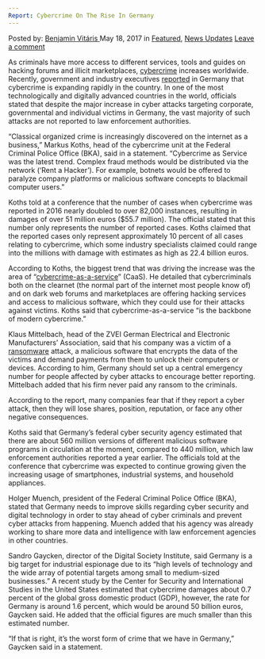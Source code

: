 ```yaml
---
Report: Cybercrime On The Rise In Germany
---
```

<article class="post-listing post-19951 post type-post status-publish format-standard has-post-thumbnail hentry 
    <div class="post-inner">
        <span>Posted by: <a href="https://www.deepdotweb.com/author/benjaminvi/" title="">Benjamin Vitáris </a></span>
    <span>May 18, 2017</span>
    <span>in <a href="https://www.deepdotweb.com/category/deepdot-news/" rel="category tag">Featured</a>, <a href="https://www.deepdotweb.com/category/news-updates/" rel="category tag">News Updates</a></span>
    <span><a href="https://www.deepdotweb.com/2017/05/18/report-cybercrime-on-the-rise-in-germany/#respond">Leave a comment</a></span>
    </p>
    <div class="clear"></div>
    <div class="entry">
    <p>As criminals have more access to different services, tools and guides on hacking forums and illicit marketplaces, <a href="https://www.deepdotweb.com/2017/04/11/interior-ministry-and-police-in-north-rhine/">cybercrime</a> increases worldwide. Recently, government and industry executives <a href="http://www.reuters.com/article/us-germany-cybercrime-crime-idUSKBN17Z26S">reported</a> in Germany that cybercrime is expanding rapidly in the country. In one of the most technologically and digitally advanced countries in the world, officials stated that despite the major increase in cyber attacks targeting corporate, governmental and individual victims in Germany, the vast majority of such attacks are not reported to law enforcement authorities.</p>
    <p>&#8220;Classical organized crime is increasingly discovered on the internet as a business,&#8221; Markus Koths, head of the cybercrime unit at the Federal Criminal Police Office (BKA), said in a statement. &#8220;Cybercrime as Service was the latest trend. Complex fraud methods would be distributed via the network (‘Rent a Hacker’). For example, botnets would be offered to paralyze company platforms or malicious software concepts to blackmail computer users.”</p>
    <p>Koths told at a conference that the number of cases when cybercrime was reported in 2016 nearly doubled to over 82,000 instances, resulting in damages of over 51 million euros ($55.7 million). The official stated that this number only represents the number of reported cases. Koths claimed that the reported cases only represent approximately 10 percent of all cases relating to cybercrime, which some industry specialists claimed could range into the millions with damage with estimates as high as 22.4 billion euros.</p>
    <p><a id="post-19951-_gjdgxs"></a> According to Koths, the biggest trend that was driving the increase was the area of “<a href="https://www.deepdotweb.com/2017/03/21/new-commission-based-ransomware-service-available-free-dark-web/">cybercrime-as-a-service</a>” (CaaS). He detailed that cybercriminals both on the clearnet (the normal part of the internet most people know of) and on dark web forums and marketplaces are offering hacking services and access to malicious software, which they could use for their attacks against victims. Koths said that cybercrime-as-a-service &#8220;is the backbone of modern cybercrime.”</p>
    <p>Klaus Mittelbach, head of the ZVEI German Electrical and Electronic Manufacturers&#8217; Association, said that his company was a victim of a <a href="https://www.deepdotweb.com/2017/04/21/investment-security-firms-rise-dark-web-bitcoin-ransomware-cases-increase/">ransomware</a> attack, a malicious software that encrypts the data of the victims and demand payments from them to unlock their computers or devices. According to him, Germany should set up a central emergency number for people affected by cyber attacks to encourage better reporting. Mittelbach added that his firm never paid any ransom to the criminals.</p>
    <p>According to the report, many companies fear that if they report a cyber attack, then they will lose shares, position, reputation, or face any other negative consequences.</p>
    <p>Koths said that Germany&#8217;s federal cyber security agency estimated that there are about 560 million versions of different malicious software programs in circulation at the moment, compared to 440 million, which law enforcement authorities reported a year earlier. The officials told at the conference that cybercrime was expected to continue growing given the increasing usage of smartphones, industrial systems, and household appliances.</p>
    <p>Holger Muench, president of the Federal Criminal Police Office (BKA), stated that Germany needs to improve skills regarding cyber security and digital technology in order to stay ahead of cyber criminals and prevent cyber attacks from happening. Muench added that his agency was already working to share more data and intelligence with law enforcement agencies in other countries.</p>
    <p>Sandro Gaycken, director of the Digital Society Institute, said Germany is a big target for industrial espionage due to its “high levels of technology and the wide array of potential targets among small to medium-sized businesses.” A recent study by the Center for Security and International Studies in the United States estimated that cybercrime damages about 0.7 percent of the global gross domestic product (GDP), however, the rate for Germany is around 1.6 percent, which would be around 50 billion euros, Gaycken said. He added that the official figures are much smaller than this estimated number.</p>
    <p>&#8220;If that is right, it&#8217;s the worst form of crime that we have in Germany,&#8221; Gaycken said in a statement.</p>
    </div>
    <span style="display:none" class="updated">2017-05-18</span>
    <div style="display:none" class="vcard author" itemprop="author" itemscope itemtype="http://schema.org/Person"><strong class="fn" itemprop="name"><a href="https://www.deepdotweb.com/author/benjaminvi/" title="Posts by Benjamin Vitáris" rel="author">Benjamin Vitáris</a></strong></div>
    </div>
</article>

